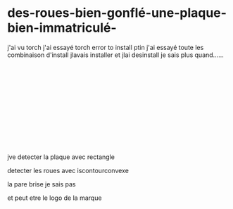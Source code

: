 # des-roues-bien-gonflé-une-plaque-bien-immatriculé-



j'ai vu torch j'ai essayé torch error to install ptin j'ai essayé toute les combinaison d'install jlavais installer et jlai desinstall je sais plus quand......









<br><br><br><br><br><br><br><br><br><br><br>

jve detecter la plaque avec rectangle

detecter les roues avec iscontourconvexe

la pare brise je sais pas

et peut etre le logo de la marque
